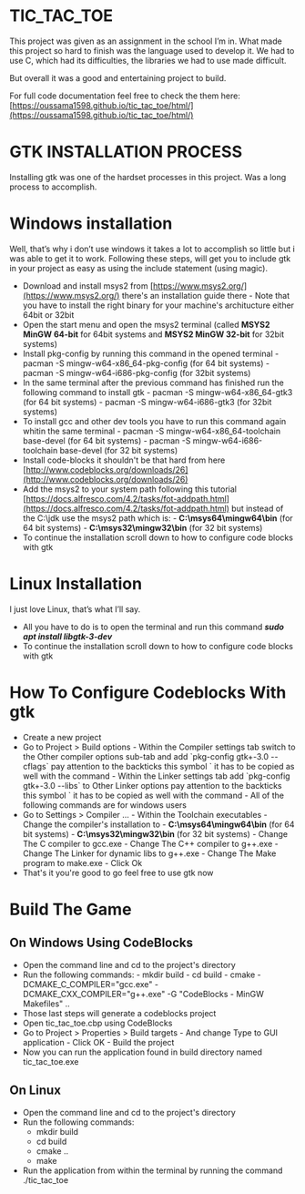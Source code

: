 # TIC_TAC_TOE

This project was given as an assignment in the school I’m in. What made this project so hard to finish was the language used to develop it. We had to use C, which had its difficulties, the libraries we had to use made difficult.

But overall it was a good and entertaining project to build.

For full code documentation feel free to check the them here: [https://oussama1598.github.io/tic_tac_toe/html/](https://oussama1598.github.io/tic_tac_toe/html/)

# GTK INSTALLATION PROCESS

Installing gtk was one of the hardset processes in this project. Was a long process to accomplish.

# Windows installation

Well, that’s why i don’t use windows it takes a lot to accomplish so little but i was able to get it to work. Following these steps, will get you to include gtk in your project as easy as using the include statement (using magic).

- Download and install msys2 from [https://www.msys2.org/](https://www.msys2.org/) there's an installation guide there - Note that you have to install the right binary for your machine's architucture either 64bit or 32bit
- Open the start menu and open the msys2 terminal (called **MSYS2 MinGW 64-bit** for 64bit systems and **MSYS2 MinGW 32-bit** for 32bit systems)
- Install pkg-config by running this command in the opened terminal - pacman -S mingw-w64-x86_64-pkg-config (for 64 bit systems) - pacman -S mingw-w64-i686-pkg-config (for 32bit systems)
- In the same terminal after the previous command has finished run the following command to install gtk - pacman -S mingw-w64-x86_64-gtk3 (for 64 bit systems) - pacman -S mingw-w64-i686-gtk3 (for 32bit systems)
- To install gcc and other dev tools you have to run this command again whitin the same terminal - pacman -S mingw-w64-x86_64-toolchain base-devel (for 64 bit systems) - pacman -S mingw-w64-i686-toolchain base-devel (for 32 bit systems)
- Install code-blocks it shouldn't be that hard from here [http://www.codeblocks.org/downloads/26](http://www.codeblocks.org/downloads/26)
- Add the msys2 to your system path following this tutorial [https://docs.alfresco.com/4.2/tasks/fot-addpath.html](https://docs.alfresco.com/4.2/tasks/fot-addpath.html) but instead of the C:\jdk use the msys2 path which is: - **C:\msys64\mingw64\bin** (for 64 bit systems) - **C:\msys32\mingw32\bin** (for 32 bit systems)
- To continue the installation scroll down to how to configure code blocks with gtk

# Linux Installation

I just love Linux, that’s what I’ll say.

- All you have to do is to open the terminal and run this command **_sudo apt install libgtk-3-dev_**
- To continue the installation scroll down to how to configure code blocks with gtk

# How To Configure Codeblocks With gtk

- Create a new project
- Go to Project > Build options - Within the Compiler settings tab switch to the Other compiler options sub-tab and add \`pkg-config gtk+-3.0 --cflags\` pay attention to the backticks this symbol \` it has to be copied as well with the command - Within the Linker settings tab add \`pkg-config gtk+-3.0 --libs\` to Other Linker options pay attention to the backticks this symbol \` it has to be copied as well with the command - All of the following commands are for windows users
- Go to Settings > Compiler ... - Within the Toolchain executables - Change the compiler's installation to - **C:\msys64\mingw64\bin** (for 64 bit systems) - **C:\msys32\mingw32\bin** (for 32 bit systems) - Change The C compiler to gcc.exe - Change The C++ compiler to g++.exe - Change The Linker for dynamic libs to g++.exe - Change The Make program to make.exe - Click Ok
- That's it you're good to go feel free to use gtk now

# Build The Game

## On Windows Using CodeBlocks

- Open the command line and cd to the project's directory
- Run the following commands: - mkdir build - cd build - cmake -DCMAKE_C_COMPILER="gcc.exe" -DCMAKE_CXX_COMPILER="g++.exe" -G "CodeBlocks - MinGW Makefiles" ..
- Those last steps will generate a codeblocks project
- Open tic_tac_toe.cbp using CodeBlocks
- Go to Project > Properties > Build targets - And change Type to GUI application - Click OK - Build the project
- Now you can run the application found in build directory named tic_tac_toe.exe

## On Linux

- Open the command line and cd to the project's directory
- Run the following commands:
  - mkdir build
  - cd build
  - cmake ..
  - make
- Run the application from within the terminal by running the command ./tic_tac_toe
